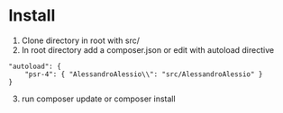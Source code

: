 # Install
1) Clone directory in root with src/
2) In root directory add a composer.json or edit with autoload directive

```
"autoload": {
    "psr-4": { "AlessandroAlessio\\": "src/AlessandroAlessio" }
}
```

3) run composer update or composer install
